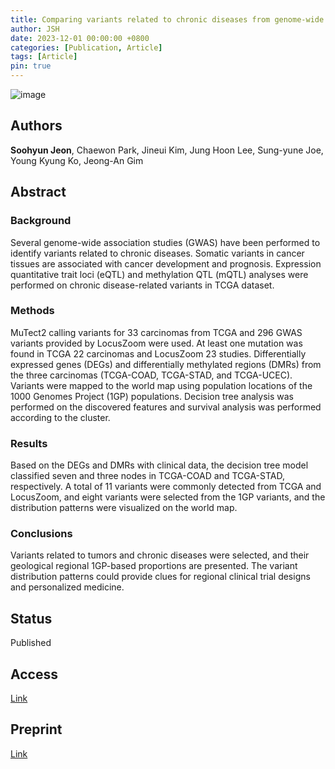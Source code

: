 ```yaml
---
title: Comparing variants related to chronic diseases from genome-wide association study (GWAS) and the cancer genome atlas (TCGA)
author: JSH
date: 2023-12-01 00:00:00 +0800
categories: [Publication, Article]
tags: [Article]
pin: true
---
```


![image](https://github.com/JeonSHyun/JeonSHyun.github.io/assets/86886562/e00d527d-2022-4b12-a70f-d0d32320de2f)

## Authors
**Soohyun Jeon**, Chaewon Park, Jineui Kim, Jung Hoon Lee, Sung-yune Joe, Young Kyung Ko, Jeong-An Gim

## Abstract
### Background
Several genome-wide association studies (GWAS) have been performed to identify variants related to chronic diseases. Somatic variants in cancer tissues are associated with cancer development and prognosis. Expression quantitative trait loci (eQTL) and methylation QTL (mQTL) analyses were performed on chronic disease-related variants in TCGA dataset.
### Methods
MuTect2 calling variants for 33 carcinomas from TCGA and 296 GWAS variants provided by LocusZoom were used. At least one mutation was found in TCGA 22 carcinomas and LocusZoom 23 studies. Differentially expressed genes (DEGs) and differentially methylated regions (DMRs) from the three carcinomas (TCGA-COAD, TCGA-STAD, and TCGA-UCEC). Variants were mapped to the world map using population locations of the 1000 Genomes Project (1GP) populations. Decision tree analysis was performed on the discovered features and survival analysis was performed according to the cluster.
### Results
Based on the DEGs and DMRs with clinical data, the decision tree model classified seven and three nodes in TCGA-COAD and TCGA-STAD, respectively. A total of 11 variants were commonly detected from TCGA and LocusZoom, and eight variants were selected from the 1GP variants, and the distribution patterns were visualized on the world map.
### Conclusions
Variants related to tumors and chronic diseases were selected, and their geological regional 1GP-based proportions are presented. The variant distribution patterns could provide clues for regional clinical trial designs and personalized medicine.

## Status
Published

## Access
[Link](https://link.springer.com/article/10.1186/s12920-023-01758-7?utm_source=rct_congratemailt&utm_medium=email&utm_campaign=oa_20231219&utm_content=10.1186/s12920-023-01758-7)

## Preprint
[Link](https://www.researchsquare.com/article/rs-2492450)
